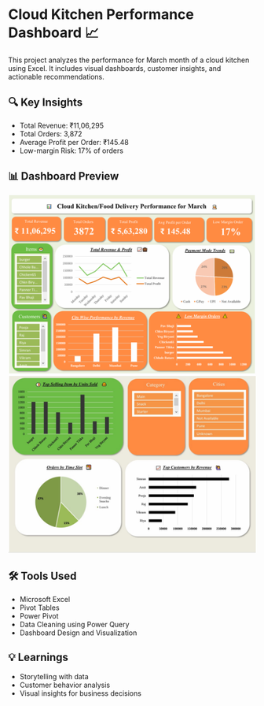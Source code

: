 # Cloud Kitchen Performance Dashboard 📈
This project analyzes the performance for March month of a cloud kitchen using Excel. It includes visual dashboards, customer insights, and actionable recommendations.

## 🔍 Key Insights
- Total Revenue: ₹11,06,295
- Total Orders: 3,872
- Average Profit per Order: ₹145.48
- Low-margin Risk: 17% of orders

## 📊 Dashboard Preview
![Dashboard Screenshot](Image/1.png)
![Dashboard Screenshot](Image/2.jpg)

## 🛠 Tools Used
- Microsoft Excel
- Pivot Tables
- Power Pivot
- Data Cleaning using Power Query
- Dashboard Design and Visualization

## 💡 Learnings
- Storytelling with data
- Customer behavior analysis
- Visual insights for business decisions
